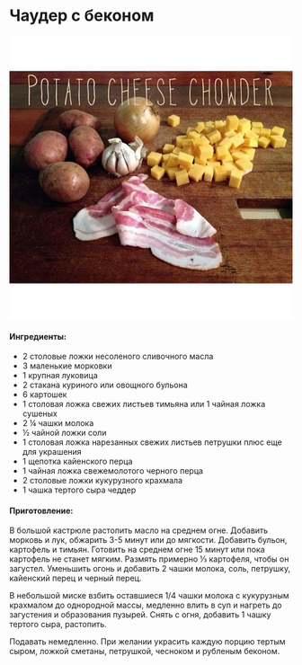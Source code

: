 ﻿---
image: ../pics/2641ca7ff37d2ae52d5f4b43743d1451.jpg
---
# Чаудер с беконом

![](../pics/2641ca7ff37d2ae52d5f4b43743d1451.jpg)

#### Ингредиенты:

* 2 столовые ложки несоленого сливочного масла
* 3 маленькие морковки
* 1 крупная луковица
* 2 стакана куриного или овощного бульона
* 6 картошек
* 1 столовая ложка свежих листьев тимьяна или 1 чайная ложка сушеных
* 2 ¼ чашки молока
* ½ чайной ложки соли
* 1 столовая ложка нарезанных свежих листьев петрушки плюс еще для украшения
* 1 щепотка кайенского перца
* 1 чайная ложка свежемолотого черного перца
* 2 столовые ложки кукурузного крахмала
* 1 чашка тертого сыра чеддер

#### Приготовление:

В большой кастрюле растопить масло на среднем огне. Добавить морковь и лук, обжарить 3-5 минут или до мягкости. Добавить бульон, картофель и тимьян. Готовить на среднем огне 15 минут или пока картофель не станет мягким. Размять примерно ⅓ картофеля, чтобы он загустел. Уменьшить огонь и добавить 2 чашки молока, соль, петрушку, кайенский перец и черный перец.

В небольшой миске взбить оставшиеся 1/4 чашки молока с кукурузным крахмалом до однородной массы, медленно влить в суп и нагреть до загустения и образования пузырей. Снять с огня, добавить 1 чашку тертого сыра, растопить. 

Подавать немедленно. При желании украсить каждую порцию тертым сыром, ложкой сметаны, петрушкой, чесноком и рубленым беконом.

